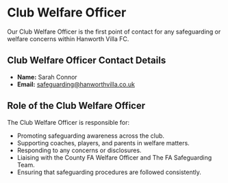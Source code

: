# Club Welfare Officer

Our Club Welfare Officer is the first point of contact for any safeguarding or welfare concerns within Hanworth Villa FC.

## Club Welfare Officer Contact Details

- **Name:** Sarah Connor
- **Email:** [safeguarding@hanworthvilla.co.uk](mailto:safeguarding@hanworthvilla.co.uk)

## Role of the Club Welfare Officer

The Club Welfare Officer is responsible for:

- Promoting safeguarding awareness across the club.
- Supporting coaches, players, and parents in welfare matters.
- Responding to any concerns or disclosures.
- Liaising with the County FA Welfare Officer and The FA Safeguarding Team.
- Ensuring that safeguarding procedures are followed consistently.
